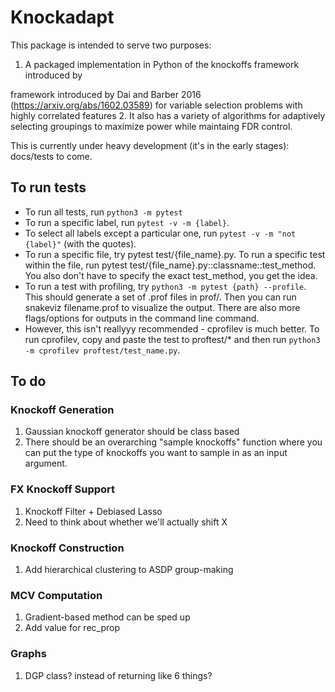 # Knockadapt

This package is intended to serve two purposes:
1. A packaged implementation in Python of the knockoffs framework
introduced by  

framework introduced by Dai and Barber 2016 (https://arxiv.org/abs/1602.03589) for variable selection problems with highly correlated features
2. It also has a variety of algorithms for adaptively selecting groupings to maximize power while maintaing FDR control.

This is currently under heavy development (it's in the early stages): docs/tests to come.

## To run tests

- To run all tests, run ``python3 -m pytest`` 
- To run a specific label, run ``pytest -v -m {label}``.
- To select all labels except a particular one, run ``pytest -v -m "not {label}"`` (with the quotes).
- To run a specific file, try pytest test/{file_name}.py. To run a specific test within the file, run pytest test/{file_name}.py::classname::test_method. You also don't have to specify
the exact test_method, you get the idea.
- To run a test with profiling, try ``python3 -m pytest {path} --profile``. This should generate a set of .prof files in prof/. Then you can run snakeviz filename.prof to visualize the output.
There are also more flags/options for outputs in the command line command.
- However, this isn't reallyyy recommended - cprofilev is much better.
To run cprofilev, copy and paste the test to proftest/* and then run 
``python3 -m cprofilev proftest/test_name.py``.


## To do

### Knockoff Generation

1. Gaussian knockoff generator should be class based
2. There should be an overarching "sample knockoffs"
function where you can put the type of knockoffs
you want to sample in as an input argument.

### FX Knockoff Support

1. Knockoff Filter + Debiased Lasso
2. Need to think about whether we'll actually shift X

### Knockoff Construction

1. Add hierarchical clustering to ASDP group-making

### MCV Computation

1. Gradient-based method can be sped up
2. Add value for rec_prop

### Graphs

1. DGP class? instead of returning like 6 things?